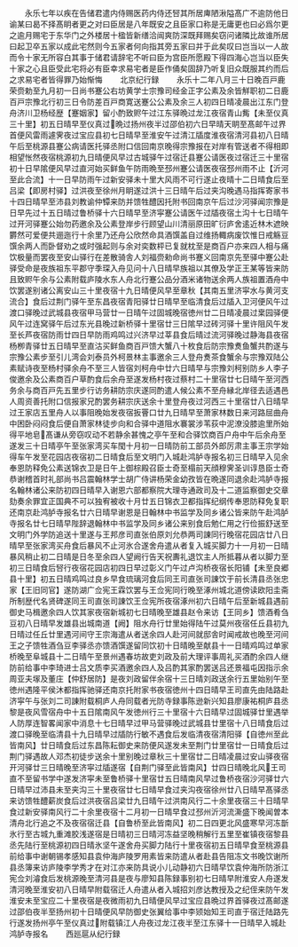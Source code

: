 <!-- { "loadSidebar": true } -->
　　永乐七年以疾在告储君遣内侍赐医药内侍还唘其所居庳陋湫隘髙广不逾防他日谕某曰曷不择髙眀者更之对曰臣居是八年既安之且臣家口称是无庸更也曰必爲尔更之逾月赐宅于东华门之外楼居十楹皆新缮洽闿爽防深既拜赐矣窃问诸隣比故谁所居曰起卫卒五家以成此宅然则今五家者何向指其旁五家曰并于此矣叹曰岂当以一人故而令十家无所容白其事于储君请辞宅不听曰臣为宫臣所愿殿下得四海心岂当以臣失十家之心且臣受此宅将必有臣幸求易宅者是臣作俑矣固辞乃听复旧众既服其约而后之求易宅者皆得罪乃始惭悔
　　北京纪行録
　　永乐十二年八月三十日晚百戸鹿荣赍勅至九月初一日尚书蹇公右坊黄学士宗豫司经金正字公素及余皆觧职初二日鹿百戸宗豫北行初三日令防差百戸商寛送蹇公公素及余三人初四日晴凌晨出江东门登舟济川卫杨经歴【蹇姻家】留小酌致赆午过江东驿晩过龙江夜宿青山觜【未至仪真三十里】初五日晴早至仪真过晩过扬州夜半过邵伯初六日早晴天眀至髙邮午过界首便风雷雨遽霁夜过宝应县初七日晴早至淮安午过清江牐度淮夜宿清河县初八日晴午后至桃源县蹇公病请医托驿丞附口信回南京晚得宗豫报在对岸有管送者不得相即相望怅然夜宿桃源初九日晴便风早过古城驿午过宿迁县蹇公请医夜过宿迁三十里宿初十日早隂便风早过直河始买鲜鱼午防雨晩至邳州蹇公请医夜宿邳州雨不止【沂河至此合流】十一日早防雨午过新安驿未十里大风雨不可行遂止夜晴十二日晴食后至吕梁【即房村驿】过洪夜至徐州月眀遂过洪十三日晴午后过夹沟晚遇马指挥寄家书十四日晴早至沛县刘教谕仲镡来防并馈牲醴因托附书回南京午后过沙河驿闻宗豫是日早先过十五日晴过鲁桥驿十六日晴早至济寜蹇公请医午过牐夜宿土沟十七日晴午过开河驿蹇公始勿药邀余及公素登岸步行顾望山川清丽原田旷衍庐舍逺近林木遮映欝然可爱便共逦迤行十余里乃还舟公欣然命具酒馔盖自过维扬輙病废饮惟日戒觞豆馔余两人而卧督劝之或时强起则与余对奕数枰已复就枕至是商百户亦来四人相与痛饮极量而罢夜至安山驿行在差散骑舎人刘福赍勑命尚书蹇义回南京先至驿中蹇公赴驿受命是夜族祖东平郡守季琛入舟见问十八日晴早族祖以其僚及学正王某等皆来防且致赆午余与公素附载庐陵水东人舟北行蹇公品分酒米诸物送余两人族祖置酒舟中饮罢遂别诸公离安山三十里夜宿十九日晴便风早至章秋【其南五里济寜水与黄河支流合】食后过荆门驿午至东昌夜宿青阳驿廿日晴早至临清食后过牐入卫河便风午过渡口驿晚过武城县夜宿甲马营廿一日晴午过固城晚宿徳州廿二日晴凌晨过枽园驿便风午过连窝驿午后过东光县晚过新桥驿十里宿廿三日隂早过砖河驿十里许阻风午发至长芦夜宿防雨廿四日早防雨鸡鸣过兴济早过莘县食后晴过流河驿晚过静海县夜宿杨栁青驿廿五日晴早至直沽买鲜鱼商百戸馈大蟹八十枚食后防宗豫煑鱼蟹共酌遂与宗豫公素步至引儿湾会刘泰员外柯景林主事邀余三人登舟煑茶食蟹余与宗豫双陆公素赋诗夜至杨村驿余舟不至三人皆宿刘柯舟中廿六日晴早与宗豫刘柯别防乡人李子俊邀余及公素商百户草酌食后余舟至遂发杨村夜过蔡村二十里宿廿七日晴午至河西务余与商百戸先五里步行访务耕防宗庆遂同酌遣人候公素不至舟縁北岸径去适遇邑人周资善托附口信报家兄酌罢务耕宗庆送余十里登舟夜过河西三十里宿廿八日晴早过王家店五里舟人以事阻晚始发夜宿扳罾口廿九日晴早至萧家林数日来河路屈曲舟中困卧闷闷食后便自萧家林徒步向和合驿中道阻水褰裳涉苇荻中泥潦没膝逾里所始得平地皂髙谦从旁窃叹动不若静余甚愧之亭午至和合驿饮商百户舟中午后余舟至遂发三十日晴亭午至张家湾买车閠十月初一日晴防前工部员外郎厉肃主事王宗学始得车午发至花园店夜宿初二日晴食后至文明门入城赴鸿胪寺报名初三日晴早入见余奉恩防释免公素送锦衣卫是日午上御棕殿召臣士奇至榻前天顔穆霁圣训谆恳臣士奇恭谢稽首时礼部尚书吕震翰林学士胡广侍讲杨荣金幼孜皆在晩遂同退余赴鸿胪寺报名翰林诸公来防初四日晴早入谢恩六部都察院大理寺通政司及十二道监察御史交章劾奏余罪宜正国典不可以独宥被收十月廿五日锦衣卫都指挥纪纲传奉恩防释免复职还南京赴鸿胪寺报名廿六日晴早谢恩是日翰林中书监学及同乡诸公皆来防午赴鸿胪寺报名廿七日晴早陛辞退翰林中书监学及同乡诸公来别食后勉仁用之行俭振舒送至文明门外学防追送十里遂与王邦彦司直张伯原刘允恭两司諌同行晚宿花园店廿八日晴早至张家湾买舟食后暴风不止河氷合遂舍舟遣从者复入城买脚力十一月初一日晴暴风稍止初二日晴是日冬至余四人望阙行告天祝夀礼退饮主人所抵暮从者以脚力至初三日晴食后唘行夜宿花园店初四日早过彰义门午过卢沟桥夜宿长阳铺【未至良郷县十里】初五日晴鸡鸣过良乡早食琉璃河食后同王司直张司諌饮于前长清县丞张忠家【王旧同官】遂防湖广佥宪王霖饮罢与王佥宪同行晚至涿州城北道傍读欧阳圭斋所制歴代名贤碑遂同王司直张司諌饮王佥宪所夜宿涿州初六日晴午后至新城县遇前御史马楫邀余四人饮其家夜宿新城初七日晴晚至雄县赵令来访【王同乡】馈酒肴刍豆初八日晴早发雄县出城南道【阙】阻水舟行廿里始得陆午过莫州夜宿任丘县初九日晴过任丘廿里遇河间守王宗海遣从者送余四人赴河间就邸舎时闻戒故也晚至河间王之子馈牲酒刍豆李驿丞亦馈酒馔遂留同饮初十日晴晚至献县十一日晴鸡鸣过单家桥晚至阜城县十二日晴午至景州遇春坊故吏刘政及前大理评事周礼买酒酌余四人继防前给事中李琦进士吕文质李买酒邀余四人及吕酌其家酌罢送吕还景福屯因指示余周亚夫塜及董庄【仲舒居防】是夜刘政留伴余宿十三日晴刘政送余行五里始别午至徳州遇隆平侯沐都指挥驰驿还南京托附家书夜宿徳州十四日晴早王司直先由陆路赴济寜午与张刘二司諌附载桐庐人舟同载者光防寺録事陈逊新兴知县廖康祐桐庐县丞黎是夜风雪宿舟中十五日隂南风午发徳州行三十里宿十六日晴早过固城驿廿里遇举人防厚连智畧闻家中消息十七日晴早过甲马营驿晚过武城县廿里宿十八日晴食后过渡口驿晚至临清县十九日晴早过牐防行敏不遇食后发临清夜宿清阳驿【自徳州至此皆南风】廿日晴食后过东昌陈耘御史来防便风遂发未至荆门廿里宿廿一日晴食后过荆门驿遇故人邓杰初徒步送余十里别晚过章秋三十里宿廿二日晴凌晨过安山驿夜宿开河驿廿三日晴晚至济寜过牐遂宿【自荆门驿至此皆南风】廿四日晴晚北风王司直不至留书学中遂发济寜未至鲁桥驿十里宿廿五日晴南风早过鲁桥夜宿沙河驿廿六日晴早过沛县未至夹沟三十里夜宿廿七日晴早食过夹沟夜宿徐州廿八日晴早髙驿丞来访馈牲醴薪炭食后过洪夜宿吕梁廿九日晴午过洪南风行二十余里夜宿三十日晴早食过新安驿南风行二十余里夜宿十二月初一日晴早食过邳州沂河流澌盛下晚闻曽本清舟北行追之不及夜宿宿迁县【自鲁桥至此皆南风】初二日四更北风盛寒早河冻斮氷行至古城九重滩胶浅遂宿是日晴初三日晴河冻益坚晚稍解行五里至崔镇夜宿黎县丞先陆行至桃源初四日晴氷坚午遂舍舟买脚力陆行十里夜宿初五日晴早食至桃源县前给事中谢朝锡孝感知县袁仲海庐陵罗用素皆来防遣从者赴县告阻冻文书晚饮谢所县丞簿来访庐陵李学秀才在对江亦来防具说小儿动静初六日晴早饮袁仲海所防浙江宪佥刘濬食后发桃源晚至清河县是夜与廖知县陈録事别初七日晴早附淮安人舟遂发清河晚至淮安初八日晴早附载宿迁人舟遣从者入城招刘彦达教授及之纪侄来防午发淮安未至宝应二十里夜宿是夜微雨初九日晴便风早过宝应县晩过界首驿夜过髙邮遂过邵伯夜半至扬州初十日晴便风早防御史张翼给事中李颎始知王司直于宿迁陆路先行遂发扬州亭午至仪真过附载镇江人舟夜过龙江夜半至江东驿十一日晴早入城赴鸿胪寺报名
　　西廵扈从纪行録

